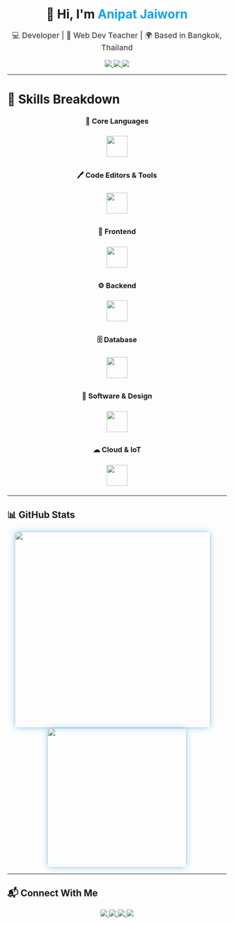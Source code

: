 <!-- GitHub Profile README.md -->

<h1 align="center">
  👋 Hi, I'm <span style="color:#0ea5e9;">Anipat Jaiworn</span>
</h1>

<p align="center" style="font-size:1.1rem; font-weight:500; color:#444;">
  💻 Developer | 📘 Web Dev Teacher | 🌍 Based in Bangkok, Thailand
</p>

<p align="center" style="margin-top:8px;">
  <a href="mailto:Anipat5556666@gmail.com" aria-label="Email">
    <img src="https://img.shields.io/badge/Email-D14836?style=for-the-badge&logo=gmail&logoColor=white" />
  </a>
  <a href="https://github.com/FlukAnipat" aria-label="GitHub">
    <img src="https://img.shields.io/badge/GitHub-181717?style=for-the-badge&logo=github&logoColor=white" />
  </a>
  <a href="https://www.instagram.com/fluk__anipat____" aria-label="Instagram">
    <img src="https://img.shields.io/badge/Instagram-E4405F?style=for-the-badge&logo=instagram&logoColor=white" />
  </a>
</p>

---

# 🧠 Skills Breakdown

<div align="center" style="max-width:720px; margin:auto;">

### 🧩 Core Languages  
<img src="https://skillicons.dev/icons?i=c,cpp,cs,java,python,js,ts,php" height="48" style="margin:8px;" />

### 🖊 Code Editors & Tools  
<img src="https://skillicons.dev/icons?i=vscode,git,figma" height="48" style="margin:8px;" />

### 🎨 Frontend  
<img src="https://skillicons.dev/icons?i=html,css,bootstrap,react,nextjs" height="48" style="margin:8px;" />

### ⚙ Backend  
<img src="https://skillicons.dev/icons?i=nodejs,spring,dotnet" height="48" style="margin:8px;" />

### 🗄️ Database  
<img src="https://skillicons.dev/icons?i=mysql" height="48" style="margin:8px;" />

### 🧰 Software & Design  
<img src="https://skillicons.dev/icons?i=ps,ai,pr,blender" height="48" style="margin:8px;" />

### ☁ Cloud & IoT  
<img src="https://skillicons.dev/icons?i=gcp,arduino" height="48" style="margin:8px;" />

</div>

---

## 📊 GitHub Stats

<p align="center" style="margin-top:16px;">
  <img src="https://github-readme-stats.vercel.app/api?username=FlukAnipat&show_icons=true&theme=radical&border_radius=10" width="450" style="margin-right:20px; box-shadow: 0 0 15px rgba(14, 165, 233, 0.4); border-radius:10px;" />
  <img src="https://github-readme-stats.vercel.app/api/top-langs/?username=FlukAnipat&layout=compact&theme=tokyonight&border_radius=10" width="320" style="box-shadow: 0 0 15px rgba(14, 165, 233, 0.4); border-radius:10px;" />
</p>

---

## 📬 Connect With Me

<p align="center" style="margin-top:16px;">
  <a href="https://facebook.com/Fluk.Anipat5556666" aria-label="Facebook" target="_blank" rel="noopener noreferrer">
    <img src="https://img.shields.io/badge/Facebook-1877F2?style=for-the-badge&logo=facebook&logoColor=white" />
  </a>
  <a href="https://www.instagram.com/fluk__anipat__" aria-label="Instagram" target="_blank" rel="noopener noreferrer">
    <img src="https://img.shields.io/badge/Instagram-E4405F?style=for-the-badge&logo=instagram&logoColor=white" />
  </a>
  <a href="https://discord.com/users/fluk_donovan" aria-label="Discord" target="_blank" rel="noopener noreferrer">
    <img src="https://img.shields.io/badge/Discord-5865F2?style=for-the-badge&logo=discord&logoColor=white" />
  </a>
  <a href="https://gitlab.com/FlukAnipat" aria-label="GitLab" target="_blank" rel="noopener noreferrer">
    <img src="https://img.shields.io/badge/GitLab-FCA121?style=for-the-badge&logo=gitlab&logoColor=white" />
  </a>
</p>
